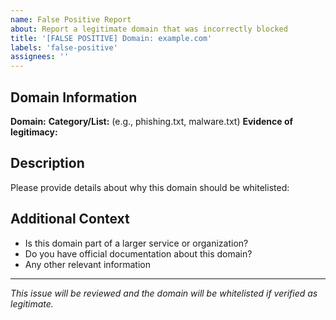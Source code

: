 ```yaml
---
name: False Positive Report
about: Report a legitimate domain that was incorrectly blocked
title: '[FALSE POSITIVE] Domain: example.com'
labels: 'false-positive'
assignees: ''
---
```


## Domain Information
**Domain:** 
**Category/List:** (e.g., phishing.txt, malware.txt)
**Evidence of legitimacy:** 

## Description
Please provide details about why this domain should be whitelisted:

## Additional Context
- Is this domain part of a larger service or organization?
- Do you have official documentation about this domain?
- Any other relevant information

---
*This issue will be reviewed and the domain will be whitelisted if verified as legitimate.*
